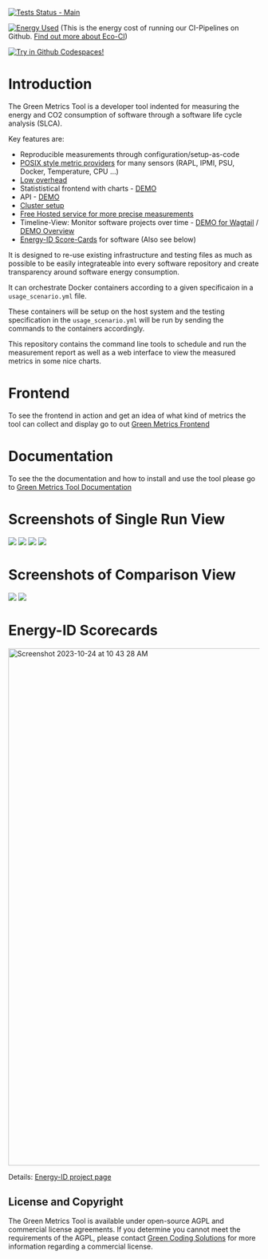 [![Tests Status - Main](https://github.com/green-coding-solutions/green-metrics-tool/actions/workflows/tests-vm-main.yml/badge.svg)](https://github.com/green-coding-solutions/green-metrics-tool/actions/workflows/tests-vm-main.yml)


[![Energy Used](https://api.green-coding.io/v1/ci/badge/get/?repo=green-coding-solutions/green-metrics-tool&branch=main&workflow=45267393)](https://metrics.green-coding.io/ci.html?repo=green-coding-solutions/green-metrics-tool&branch=main&workflow=45267393) (This is the energy cost of running our CI-Pipelines on Github. [Find out more about Eco-CI](https://www.green-coding.io/projects/eco-ci/))

[![Try in Github Codespaces!](https://github.com/codespaces/badge.svg)](https://codespaces.new/green-coding-berlin/green-metrics-tool)

# Introduction

The Green Metrics Tool is a developer tool indented for measuring the energy and CO2 consumption of software through a software life cycle analysis (SLCA).

Key features are:
- Reproducible measurements through configuration/setup-as-code
- [POSIX style metric providers](https://docs.green-coding.io/docs/measuring/metric-providers/metric-providers-overview/) for many sensors (RAPL, IPMI, PSU, Docker, Temperature, CPU ...)
- [Low overhead](https://docs.green-coding.io/docs/measuring/metric-providers/overhead-of-measurement-providers/)
- Statististical frontend with charts - [DEMO](https://metrics.green-coding.io/stats.html?id=7169e39e-6938-4636-907b-68aa421994b2)
- API - [DEMO](https://api.green-coding.io)
- [Cluster setup](https://docs.green-coding.io/docs/installation/installation-cluster/)
- [Free Hosted service for more precise measurements](https://docs.green-coding.io/docs/measuring/measurement-cluster/)
- Timeline-View: Monitor software projects over time - [DEMO for Wagtail](https://metrics.green-coding.io/timeline.html?uri=https://github.com/green-coding-solutions/bakerydemo-gold-benchmark&filename=usage_scenario_warm.yml&branch=&machine_id=7) / [DEMO Overview](https://metrics.green-coding.io/energy-timeline.html)
- [Energy-ID Score-Cards](https://www.green-coding.io/projects/energy-id/) for software (Also see below)

It is designed to re-use existing infrastructure and testing files as much as possible to be easily integrateable into every software repository and create transparency around software energy consumption.

It can orchestrate Docker containers according to a given specificaion in a `usage_scenario.yml` file.

These containers will be setup on the host system and the testing specification in the `usage_scenario.yml` will be
run by sending the commands to the containers accordingly.

This repository contains the command line tools to schedule and run the measurement report
as well as a web interface to view the measured metrics in some nice charts.

# Frontend
To see the frontend in action and get an idea of what kind of metrics the tool can collect and display go to out [Green Metrics Frontend](https://metrics.green-coding.io)

# Documentation

To see the the documentation and how to install and use the tool please go to [Green Metrics Tool Documentation](https://docs.green-coding.io)

# Screenshots of Single Run View

![](https://www.green-coding.io/img/projects/gmt-screenshot-1.webp)
![](https://www.green-coding.io/img/projects/gmt-screenshot-2.webp)
![](https://www.green-coding.io/img/projects/gmt-screenshot-3.webp)
![](https://www.green-coding.io/img/projects/gmt-screenshot-4.webp)
 

# Screenshots of Comparison View
![](https://www.green-coding.io/img/projects/gmt-screenshot-5.webp)
![](https://www.green-coding.io/img/projects/gmt-screenshot-6.webp)

# Energy-ID Scorecards
<img width="1034" alt="Screenshot 2023-10-24 at 10 43 28 AM" src="https://github.com/green-coding-solutions/green-metrics-tool/assets/250671/7e3e3faa-5452-4722-af70-a65114f930ac">

Details: [Energy-ID project page](https://www.green-coding.io/projects/energy-id/
)


## License and Copyright
The Green Metrics Tool is available under open-source AGPL and commercial license agreements. If you determine you cannot meet the requirements of the AGPL, please contact [Green Coding Solutions](https://www.green-coding.io/projects/green-metrics-tool) for more information regarding a commercial license.


